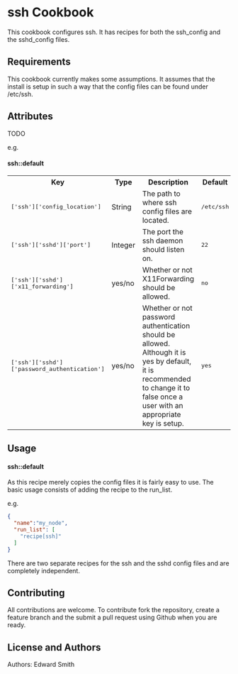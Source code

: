 ssh Cookbook
============
This cookbook configures ssh.  It has recipes for both the ssh_config and the sshd_config files.

Requirements
------------
This cookbook currently makes some assumptions.  It assumes that the install is setup in such a way that the config files can be found under /etc/ssh.

Attributes
----------
TODO

e.g.
#### ssh::default
<table>
  <tr>
    <th>Key</th>
    <th>Type</th>
    <th>Description</th>
    <th>Default</th>
  </tr>
  <tr>
    <td><tt>['ssh']['config_location']</tt></td>
    <td>String</td>
    <td>The path to where ssh config files are located.</td>
    <td><tt>/etc/ssh</tt></td>
  </tr>
  <tr>
    <td><tt>['ssh']['sshd']['port']</tt></td>
    <td>Integer</td>
    <td>The port the ssh daemon should listen on.</td>
    <td><tt>22</tt></td>
  </tr>
  <tr>
    <td><tt>['ssh']['sshd']['x11_forwarding']</tt></td>
    <td>yes/no</td>
    <td>Whether or not X11Forwarding should be allowed.</td>
    <td><tt>no</tt></td>
  </tr>
  <tr>
    <td><tt>['ssh']['sshd']['password_authentication']</tt></td>
    <td>yes/no</td>
    <td>Whether or not password authentication should be allowed.  Although it is yes by default, it is recommended to change it to false once a user with an appropriate key is setup.</td>
    <td><tt>yes</tt></td>
  </tr>
</table>

Usage
-----
#### ssh::default
As this recipe merely copies the config files it is fairly easy to use.  The basic usage consists of adding the recipe to the run_list.

e.g.

```json
{
  "name":"my_node",
  "run_list": [
    "recipe[ssh]"
  ]
}
```

There are two separate recipes for the ssh and the sshd config files and are completely independent.

Contributing
------------
All contributions are welcome.  To contribute fork the repository, create a feature branch and the submit a pull request using Github when you are ready.

License and Authors
-------------------
Authors: Edward Smith
